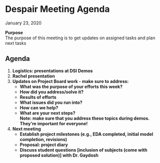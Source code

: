 # Despair Meeting Agenda

January 23, 2020

**Purpose**  
The purpose of this meeting is to get updates on assigned tasks and plan next tasks

## Agenda
1. **Logistics: presentations at DSI Demos**  
2. **Rachel presentation**  
3. **Updates on Project Board work - make sure to address:**  
    - **What was the purpose of your efforts this week?**    
    - **How did you address/solve it?**  
    - **Results of efforts**  
    - **What issues did you run into?**  
    - **How can we help?**  
    - **What are your next steps?**  
   **Note:  make sure that you address these topics during demos.  They're important for everyone!**  
4. **Next meeting**  
    - **Establish project milestones (e.g., EDA completed, initial model completion, revisions)**
    - **Proposal: project diary**  
    - **Discuss student questions [inclusion of subjects (come with proposed solution)] with Dr. Gaydosh**  
